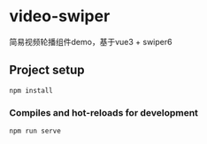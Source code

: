 # video-swiper

简易视频轮播组件demo，基于vue3 + swiper6

## Project setup
```
npm install
```

### Compiles and hot-reloads for development
```
npm run serve
```

